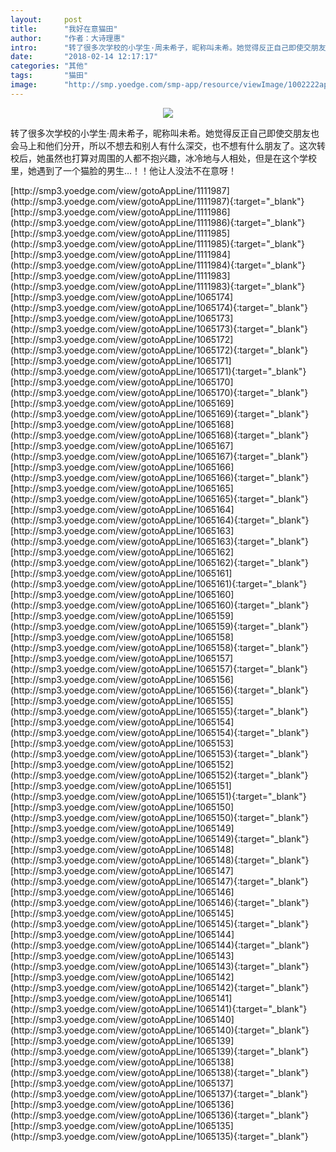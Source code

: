 ```yaml
---
layout:     post
title:      "我好在意猫田"
author:     "作者：大诗理惠"
intro:      "转了很多次学校的小学生·周未希子，昵称叫未希。她觉得反正自己即使交朋友也会马上和他们分开，所以不想去和别人有什么深交，也不想有什么朋友了。这次转校后，她虽然也打算对周围的人都不抱兴趣，冰冷地与人相处，但是在这个学校里，她遇到了一个猫脸的男生…！！他让人没法不在意呀！"
date:       "2018-02-14 12:17:17"
categories: "其他"
tags:       "猫田"
image:      "http://smp.yoedge.com/smp-app/resource/viewImage/1002222appline.png"
---
```

<div style="text-align: center">
<p><img src="http://smp.yoedge.com/smp-app/resource/viewImage/1002222appline.png"/></p>
</div>
<p class="post-meta">
<span>转了很多次学校的小学生·周未希子，昵称叫未希。她觉得反正自己即使交朋友也会马上和他们分开，所以不想去和别人有什么深交，也不想有什么朋友了。这次转校后，她虽然也打算对周围的人都不抱兴趣，冰冷地与人相处，但是在这个学校里，她遇到了一个猫脸的男生…！！他让人没法不在意呀！</span>
</p>
[http://smp3.yoedge.com/view/gotoAppLine/1111987](http://smp3.yoedge.com/view/gotoAppLine/1111987){:target="_blank"}
[http://smp3.yoedge.com/view/gotoAppLine/1111986](http://smp3.yoedge.com/view/gotoAppLine/1111986){:target="_blank"}
[http://smp3.yoedge.com/view/gotoAppLine/1111985](http://smp3.yoedge.com/view/gotoAppLine/1111985){:target="_blank"}
[http://smp3.yoedge.com/view/gotoAppLine/1111984](http://smp3.yoedge.com/view/gotoAppLine/1111984){:target="_blank"}
[http://smp3.yoedge.com/view/gotoAppLine/1111983](http://smp3.yoedge.com/view/gotoAppLine/1111983){:target="_blank"}
[http://smp3.yoedge.com/view/gotoAppLine/1065174](http://smp3.yoedge.com/view/gotoAppLine/1065174){:target="_blank"}
[http://smp3.yoedge.com/view/gotoAppLine/1065173](http://smp3.yoedge.com/view/gotoAppLine/1065173){:target="_blank"}
[http://smp3.yoedge.com/view/gotoAppLine/1065172](http://smp3.yoedge.com/view/gotoAppLine/1065172){:target="_blank"}
[http://smp3.yoedge.com/view/gotoAppLine/1065171](http://smp3.yoedge.com/view/gotoAppLine/1065171){:target="_blank"}
[http://smp3.yoedge.com/view/gotoAppLine/1065170](http://smp3.yoedge.com/view/gotoAppLine/1065170){:target="_blank"}
[http://smp3.yoedge.com/view/gotoAppLine/1065169](http://smp3.yoedge.com/view/gotoAppLine/1065169){:target="_blank"}
[http://smp3.yoedge.com/view/gotoAppLine/1065168](http://smp3.yoedge.com/view/gotoAppLine/1065168){:target="_blank"}
[http://smp3.yoedge.com/view/gotoAppLine/1065167](http://smp3.yoedge.com/view/gotoAppLine/1065167){:target="_blank"}
[http://smp3.yoedge.com/view/gotoAppLine/1065166](http://smp3.yoedge.com/view/gotoAppLine/1065166){:target="_blank"}
[http://smp3.yoedge.com/view/gotoAppLine/1065165](http://smp3.yoedge.com/view/gotoAppLine/1065165){:target="_blank"}
[http://smp3.yoedge.com/view/gotoAppLine/1065164](http://smp3.yoedge.com/view/gotoAppLine/1065164){:target="_blank"}
[http://smp3.yoedge.com/view/gotoAppLine/1065163](http://smp3.yoedge.com/view/gotoAppLine/1065163){:target="_blank"}
[http://smp3.yoedge.com/view/gotoAppLine/1065162](http://smp3.yoedge.com/view/gotoAppLine/1065162){:target="_blank"}
[http://smp3.yoedge.com/view/gotoAppLine/1065161](http://smp3.yoedge.com/view/gotoAppLine/1065161){:target="_blank"}
[http://smp3.yoedge.com/view/gotoAppLine/1065160](http://smp3.yoedge.com/view/gotoAppLine/1065160){:target="_blank"}
[http://smp3.yoedge.com/view/gotoAppLine/1065159](http://smp3.yoedge.com/view/gotoAppLine/1065159){:target="_blank"}
[http://smp3.yoedge.com/view/gotoAppLine/1065158](http://smp3.yoedge.com/view/gotoAppLine/1065158){:target="_blank"}
[http://smp3.yoedge.com/view/gotoAppLine/1065157](http://smp3.yoedge.com/view/gotoAppLine/1065157){:target="_blank"}
[http://smp3.yoedge.com/view/gotoAppLine/1065156](http://smp3.yoedge.com/view/gotoAppLine/1065156){:target="_blank"}
[http://smp3.yoedge.com/view/gotoAppLine/1065155](http://smp3.yoedge.com/view/gotoAppLine/1065155){:target="_blank"}
[http://smp3.yoedge.com/view/gotoAppLine/1065154](http://smp3.yoedge.com/view/gotoAppLine/1065154){:target="_blank"}
[http://smp3.yoedge.com/view/gotoAppLine/1065153](http://smp3.yoedge.com/view/gotoAppLine/1065153){:target="_blank"}
[http://smp3.yoedge.com/view/gotoAppLine/1065152](http://smp3.yoedge.com/view/gotoAppLine/1065152){:target="_blank"}
[http://smp3.yoedge.com/view/gotoAppLine/1065151](http://smp3.yoedge.com/view/gotoAppLine/1065151){:target="_blank"}
[http://smp3.yoedge.com/view/gotoAppLine/1065150](http://smp3.yoedge.com/view/gotoAppLine/1065150){:target="_blank"}
[http://smp3.yoedge.com/view/gotoAppLine/1065149](http://smp3.yoedge.com/view/gotoAppLine/1065149){:target="_blank"}
[http://smp3.yoedge.com/view/gotoAppLine/1065148](http://smp3.yoedge.com/view/gotoAppLine/1065148){:target="_blank"}
[http://smp3.yoedge.com/view/gotoAppLine/1065147](http://smp3.yoedge.com/view/gotoAppLine/1065147){:target="_blank"}
[http://smp3.yoedge.com/view/gotoAppLine/1065146](http://smp3.yoedge.com/view/gotoAppLine/1065146){:target="_blank"}
[http://smp3.yoedge.com/view/gotoAppLine/1065145](http://smp3.yoedge.com/view/gotoAppLine/1065145){:target="_blank"}
[http://smp3.yoedge.com/view/gotoAppLine/1065144](http://smp3.yoedge.com/view/gotoAppLine/1065144){:target="_blank"}
[http://smp3.yoedge.com/view/gotoAppLine/1065143](http://smp3.yoedge.com/view/gotoAppLine/1065143){:target="_blank"}
[http://smp3.yoedge.com/view/gotoAppLine/1065142](http://smp3.yoedge.com/view/gotoAppLine/1065142){:target="_blank"}
[http://smp3.yoedge.com/view/gotoAppLine/1065141](http://smp3.yoedge.com/view/gotoAppLine/1065141){:target="_blank"}
[http://smp3.yoedge.com/view/gotoAppLine/1065140](http://smp3.yoedge.com/view/gotoAppLine/1065140){:target="_blank"}
[http://smp3.yoedge.com/view/gotoAppLine/1065139](http://smp3.yoedge.com/view/gotoAppLine/1065139){:target="_blank"}
[http://smp3.yoedge.com/view/gotoAppLine/1065138](http://smp3.yoedge.com/view/gotoAppLine/1065138){:target="_blank"}
[http://smp3.yoedge.com/view/gotoAppLine/1065137](http://smp3.yoedge.com/view/gotoAppLine/1065137){:target="_blank"}
[http://smp3.yoedge.com/view/gotoAppLine/1065136](http://smp3.yoedge.com/view/gotoAppLine/1065136){:target="_blank"}
[http://smp3.yoedge.com/view/gotoAppLine/1065135](http://smp3.yoedge.com/view/gotoAppLine/1065135){:target="_blank"}


